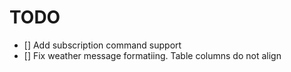 # TODO
- [] Add subscription command support
- [] Fix weather message formatiing. Table columns do not align